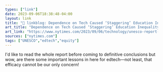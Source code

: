 ```yaml
---
types: ["link"]
date: 2023-09-06T18:38:48-04:00
layout: link
title: "🔗 linkblog: Dependence on Tech Caused ‘Staggering’ Education Inequality, U.N. Agency Says - The New York Times'"
art_title: "Dependence on Tech Caused ‘Staggering’ Education Inequality, U.N. Agency Says - The New York Times"
art_link: "https://www.nytimes.com/2023/09/06/technology/unesco-report-remote-learning-inequity.html"
sources: ["nytimes.com"]
tags: ["UNESCO","edtech","equity"]
---
```

I'd like to read the whole report before coming to definitive conclusions but wow, are there some important lessons in here for edtech—not least, that efficacy cannot be our only concern!  
 
